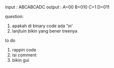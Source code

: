 

input : ABCABCADC
output : 
A=00
B=010
C=1
D=011


question: 
1. apakah di binary code ada '\n'
2. lanjtuin bikin yang bener treenya


to do 
1. rappin code
2. isi comment 
3. bikin gui 